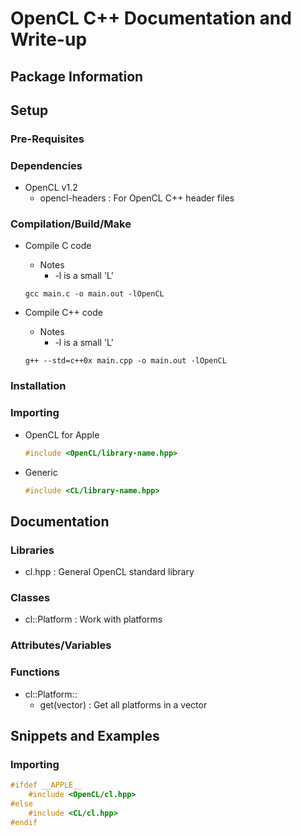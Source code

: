 # OpenCL C++ Documentation and Write-up

## Package Information

## Setup
### Pre-Requisites

### Dependencies
- OpenCL v1.2
    + opencl-headers : For OpenCL C++ header files

### Compilation/Build/Make
- Compile C code
    - Notes
        + -l is a small 'L'
    ```console
    gcc main.c -o main.out -lOpenCL
    ```

- Compile C++ code
    - Notes
        + -l is a small 'L'
    ```console
    g++ --std=c++0x main.cpp -o main.out -lOpenCL
    ```

### Installation

### Importing
- OpenCL for Apple
    ```cpp
    #include <OpenCL/library-name.hpp>
    ```
- Generic
    ```cpp
    #include <CL/library-name.hpp>
    ```

## Documentation
### Libraries
+ cl.hpp : General OpenCL standard library

### Classes
- cl::Platform : Work with platforms

### Attributes/Variables

### Functions
- cl::Platform::
    + get(vector) : Get all platforms in a vector

## Snippets and Examples
### Importing
```cpp
#ifdef __APPLE__
    #include <OpenCL/cl.hpp>
#else
    #include <CL/cl.hpp>
#endif
```


